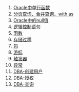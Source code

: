 1. [Oracle中单行函数][01]
2. [分页查询、合并查询、with as][02]
3. [Oracle中的null值][03]
4. [逻辑控制语句][04]
5. [函数][05]
6. [存储过程][06]
7. [包][07]
8. [游标][08]
9. [触发器][09]
10. [异常][10]
11. [DBA-创建用户][11]
12. [DBA-授权][12]
13. [DBA-查询][13]
















[01]: https://fgq233.github.io/md/oracle/oracle01
[02]: https://fgq233.github.io/md/oracle/oracle02
[03]: https://fgq233.github.io/md/oracle/oracle03
[04]: https://fgq233.github.io/md/oracle/oracle04
[05]: https://fgq233.github.io/md/oracle/function
[06]: https://fgq233.github.io/md/oracle/procedure
[07]: https://fgq233.github.io/md/oracle/package
[08]: https://fgq233.github.io/md/oracle/cursor
[09]: https://fgq233.github.io/md/oracle/trigger
[10]: https://fgq233.github.io/md/oracle/exception
[11]: https://fgq233.github.io/md/oracle/dba01
[12]: https://fgq233.github.io/md/oracle/dba02
[13]: https://fgq233.github.io/md/oracle/dba03
